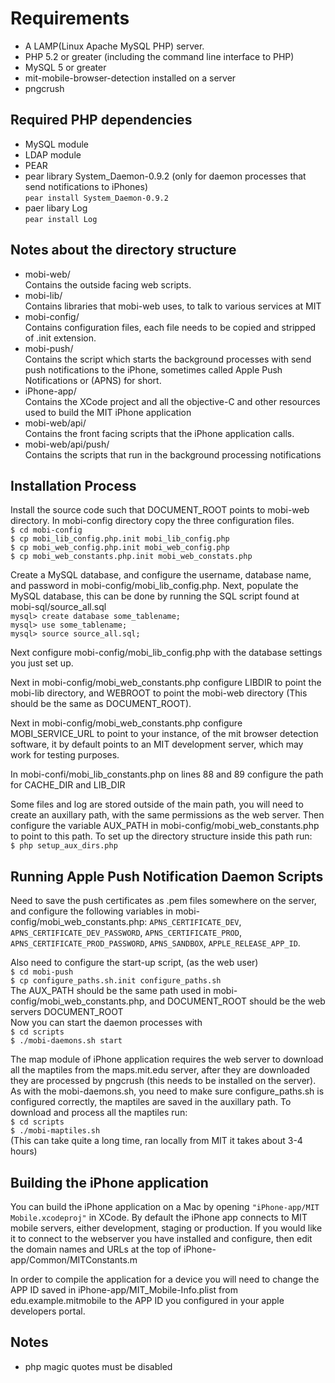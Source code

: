 # Requirements
* A LAMP(Linux Apache MySQL PHP) server.
* PHP 5.2 or greater (including the command line interface to PHP)
* MySQL 5 or greater
* mit-mobile-browser-detection installed on a server
* pngcrush

## Required PHP dependencies
* MySQL module
* LDAP module
* PEAR
* pear library System_Daemon-0.9.2 (only for daemon processes that send notifications to iPhones)  
``pear install System_Daemon-0.9.2``
* paer libary Log  
``pear install Log``

## Notes about the directory structure
* mobi-web/  
Contains the outside facing web scripts.
* mobi-lib/  
Contains libraries that mobi-web uses, to talk to various services at MIT
* mobi-config/  
Contains configuration files, each file needs to be copied and stripped of .init extension.
* mobi-push/  
Contains the script which starts the background processes with send push notifications to the iPhone, sometimes called Apple Push Notifications or (APNS) for short.
* iPhone-app/  
Contains the XCode project and all the objective-C and other resources used to build the MIT iPhone application
* mobi-web/api/  
Contains the front facing scripts that the iPhone application calls.
* mobi-web/api/push/  
Contains the scripts that run in the background processing notifications


## Installation Process
Install the source code such that DOCUMENT\_ROOT points to mobi-web directory. In mobi-config directory copy the three configuration files.  
``$ cd mobi-config``  
``$ cp mobi_lib_config.php.init mobi_lib_config.php``  
``$ cp mobi_web_config.php.init mobi_web_config.php``  
``$ cp mobi_web_constants.php.init mobi_web_constats.php``  

Create a MySQL database, and configure the username, database name, and password in
mobi\-config/mobi\_lib\_config.php. Next, populate the MySQL database, this can be done by running the SQL script found at mobi-sql/source\_all.sql  
``mysql> create database some_tablename;``  
``mysql> use some_tablename;``  
``mysql> source source_all.sql;``  

Next configure mobi-config/mobi\_lib\_config.php with the database settings you just set up.

Next in mobi-config/mobi\_web\_constants.php configure LIBDIR to point the mobi-lib directory, and WEBROOT to point the mobi-web directory (This should be the same as DOCUMENT\_ROOT).

Next in mobi-config/mobi\_web\_constants.php configure MOBI\_SERVICE\_URL to point to your instance, of the mit browser detection software, it by default points to an MIT development server, which may work for testing purposes.

In mobi-confi/mobi\_lib\_constants.php on lines 88 and 89 configure the path for CACHE_DIR and LIB\_DIR

Some files and log are stored outside of the main path, you will need to create an auxillary path, with the same permissions as the web server.  Then configure the variable AUX_PATH in mobi-config/mobi_web_constants.php to point to this path.  To set up the directory structure inside this path run:  
``$ php setup_aux_dirs.php``

## Running Apple Push Notification Daemon Scripts
Need to save the push certificates as .pem files somewhere on the server, and configure the following variables in mobi-config/mobi\_web\_constants.php: ``APNS_CERTIFICATE_DEV``, ``APNS_CERTIFICATE_DEV_PASSWORD``, ``APNS_CERTIFICATE_PROD``, ``APNS_CERTIFICATE_PROD_PASSWORD``, ``APNS_SANDBOX``, ``APPLE_RELEASE_APP_ID``.

Also need to configure the start-up script, (as the web user)  
``$ cd mobi-push``  
``$ cp configure_paths.sh.init configure_paths.sh``    
The AUX\_PATH should be the same path used in mobi-config/mobi\_web\_constants.php, and DOCUMENT\_ROOT should be the web servers DOCUMENT\_ROOT    
Now you can start the daemon processes with  
``$ cd scripts``  
``$ ./mobi-daemons.sh start``

The map module of iPhone application requires the web server to download all the maptiles from the maps.mit.edu server, after they are downloaded they are processed by pngcrush (this needs to be installed on the server). As with the mobi-daemons.sh, you need to make sure configure\_paths.sh is configured correctly, the maptiles are saved in the auxillary path.  To download and process all the maptiles run:  
``$ cd scripts``  
``$ ./mobi-maptiles.sh``  
(This can take quite a long time, ran locally from MIT it takes about 3-4 hours)

## Building the iPhone application
You can build the iPhone application on a Mac by opening ``"iPhone-app/MIT Mobile.xcodeproj"`` in XCode.  By default the iPhone app connects to MIT mobile servers, either development, staging or production.  If you would like it to connect to the webserver you have installed and configure, then edit the domain names and URLs at the top of iPhone-app/Common/MITConstants.m

In order to compile the application for a device you will need to change the APP ID saved in iPhone-app/MIT_Mobile-Info.plist from edu.example.mitmobile to the APP ID you configured in your apple developers portal.

## Notes
* php magic quotes must be disabled